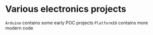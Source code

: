 # Various electronics projects

`Arduino` contains some early POC projects
`PlatformIO` contains more modern code

